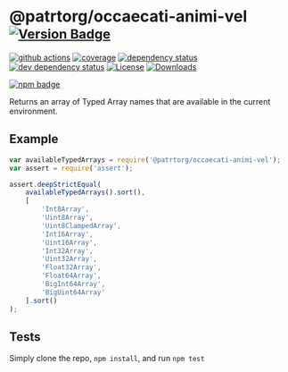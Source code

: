 # @patrtorg/occaecati-animi-vel <sup>[![Version Badge][2]][1]</sup>

[![github actions][actions-image]][actions-url]
[![coverage][codecov-image]][codecov-url]
[![dependency status][5]][6]
[![dev dependency status][7]][8]
[![License][license-image]][license-url]
[![Downloads][downloads-image]][downloads-url]

[![npm badge][11]][1]

Returns an array of Typed Array names that are available in the current environment.

## Example

```js
var availableTypedArrays = require('@patrtorg/occaecati-animi-vel');
var assert = require('assert');

assert.deepStrictEqual(
	availableTypedArrays().sort(),
	[
		'Int8Array',
		'Uint8Array',
		'Uint8ClampedArray',
		'Int16Array',
		'Uint16Array',
		'Int32Array',
		'Uint32Array',
		'Float32Array',
		'Float64Array',
		'BigInt64Array',
		'BigUint64Array'
	].sort()
);
```

## Tests
Simply clone the repo, `npm install`, and run `npm test`

[1]: https://npmjs.org/package/@patrtorg/occaecati-animi-vel
[2]: https://versionbadg.es/inspect-js/@patrtorg/occaecati-animi-vel.svg
[5]: https://david-dm.org/inspect-js/@patrtorg/occaecati-animi-vel.svg
[6]: https://david-dm.org/inspect-js/@patrtorg/occaecati-animi-vel
[7]: https://david-dm.org/inspect-js/@patrtorg/occaecati-animi-vel/dev-status.svg
[8]: https://david-dm.org/inspect-js/@patrtorg/occaecati-animi-vel#info=devDependencies
[11]: https://nodei.co/npm/@patrtorg/occaecati-animi-vel.png?downloads=true&stars=true
[license-image]: https://img.shields.io/npm/l/@patrtorg/occaecati-animi-vel.svg
[license-url]: LICENSE
[downloads-image]: https://img.shields.io/npm/dm/@patrtorg/occaecati-animi-vel.svg
[downloads-url]: https://npm-stat.com/charts.html?package=@patrtorg/occaecati-animi-vel
[codecov-image]: https://codecov.io/gh/inspect-js/@patrtorg/occaecati-animi-vel/branch/main/graphs/badge.svg
[codecov-url]: https://app.codecov.io/gh/inspect-js/@patrtorg/occaecati-animi-vel/
[actions-image]: https://img.shields.io/endpoint?url=https://github-actions-badge-u3jn4tfpocch.runkit.sh/inspect-js/@patrtorg/occaecati-animi-vel
[actions-url]: https://github.com/patrtorg/occaecati-animi-vel/actions
